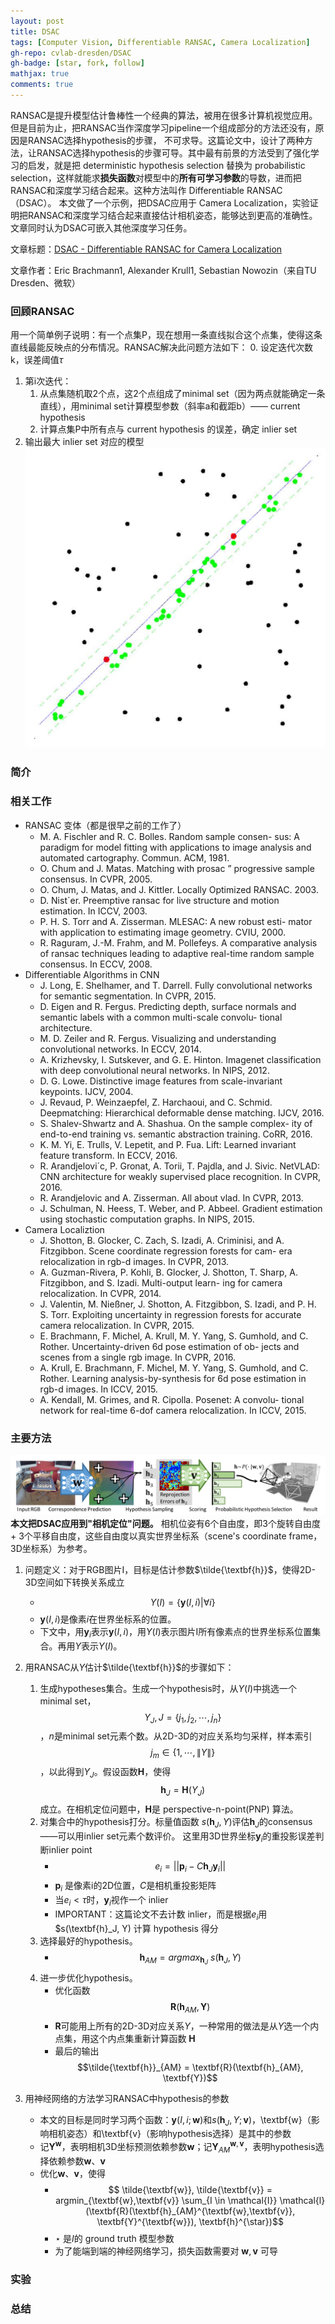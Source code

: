 ```yaml
---
layout: post
title: DSAC
tags: [Computer Vision, Differentiable RANSAC, Camera Localization]
gh-repo: cvlab-dresden/DSAC
gh-badge: [star, fork, follow]
mathjax: true
comments: true
---
```


RANSAC是提升模型估计鲁棒性一个经典的算法，被用在很多计算机视觉应用。但是目前为止，把RANSAC当作深度学习pipeline一个组成部分的方法还没有，原因是RANSAC选择hypothesis的步骤，
不可求导。这篇论文中，设计了两种方法，让RANSAC选择hypothesis的步骤可导。其中最有前景的方法受到了强化学习的启发，就是把 deterministic hypothesis selection 替换为
probabilistic selection，这样就能求**损失函数**对模型中的**所有可学习参数**的导数，进而把RANSAC和深度学习结合起来。这种方法叫作 Differentiable RANSAC（DSAC）。
本文做了一个示例，把DSAC应用于 Camera Localization，实验证明把RANSAC和深度学习结合起来直接估计相机姿态，能够达到更高的准确性。文章同时认为DSAC可嵌入其他深度学习任务。

文章标题：[DSAC - Differentiable RANSAC for Camera Localization](https://arxiv.org/abs/1611.05705)

文章作者：Eric Brachmann1, Alexander Krull1, Sebastian Nowozin（来自TU Dresden、微软）

### 回顾RANSAC
用一个简单例子说明：有一个点集P，现在想用一条直线拟合这个点集，使得这条直线最能反映点的分布情况。RANSAC解决此问题方法如下：
0. 设定迭代次数 k，误差阈值$\tau$
1. 第i次迭代：
    1. 从点集随机取2个点，这2个点组成了minimal set（因为两点就能确定一条直线），用minimal set计算模型参数（斜率a和截距b）—— current hypothesis  
    2. 计算点集P中所有点与 current hypothesis 的误差，确定 inlier set
2. 输出最大 inlier set 对应的模型
![](../img/post/ransac_example.png)

### 简介


### 相关工作
* RANSAC 变体（都是很早之前的工作了）
    - M. A. Fischler and R. C. Bolles. Random sample consen- sus: A paradigm for model fitting with applications to image analysis and automated cartography. Commun. ACM, 1981.
    - O. Chum and J. Matas. Matching with prosac ” progressive sample consensus. In CVPR, 2005.
    - O. Chum, J. Matas, and J. Kittler. Locally Optimized RANSAC. 2003.
    - D. Nist´er. Preemptive ransac for live structure and motion estimation. In ICCV, 2003.
    - P. H. S. Torr and A. Zisserman. MLESAC: A new robust esti- mator with application to estimating image geometry. CVIU, 2000.
    - R. Raguram, J.-M. Frahm, and M. Pollefeys. A comparative analysis of ransac techniques leading to adaptive real-time random sample consensus. In ECCV, 2008.
* Differentiable Algorithms in CNN
    - J. Long, E. Shelhamer, and T. Darrell. Fully convolutional networks for semantic segmentation. In CVPR, 2015.
    - D. Eigen and R. Fergus. Predicting depth, surface normals and semantic labels with a common multi-scale convolu- tional architecture.
    - M. D. Zeiler and R. Fergus. Visualizing and understanding convolutional networks. In ECCV, 2014.
    - A. Krizhevsky, I. Sutskever, and G. E. Hinton. Imagenet classification with deep convolutional neural networks. In NIPS, 2012.
    - D. G. Lowe. Distinctive image features from scale-invariant keypoints. IJCV, 2004.
    - J. Revaud, P. Weinzaepfel, Z. Harchaoui, and C. Schmid. Deepmatching: Hierarchical deformable dense matching. IJCV, 2016.
    - S. Shalev-Shwartz and A. Shashua. On the sample complex- ity of end-to-end training vs. semantic abstraction training. CoRR, 2016.
    - K. M. Yi, E. Trulls, V. Lepetit, and P. Fua. Lift: Learned invariant feature transform. In ECCV, 2016.
    - R. Arandjelovi´c, P. Gronat, A. Torii, T. Pajdla, and J. Sivic. NetVLAD: CNN architecture for weakly supervised place recognition. In CVPR, 2016.
    - R. Arandjelovic and A. Zisserman. All about vlad. In CVPR, 2013.
    - J. Schulman, N. Heess, T. Weber, and P. Abbeel. Gradient estimation using stochastic computation graphs. In NIPS, 2015.
* Camera Localiztion
    - J. Shotton, B. Glocker, C. Zach, S. Izadi, A. Criminisi, and A. Fitzgibbon. Scene coordinate regression forests for cam- era relocalization in rgb-d images. In CVPR, 2013.
    - A. Guzman-Rivera, P. Kohli, B. Glocker, J. Shotton, T. Sharp, A. Fitzgibbon, and S. Izadi. Multi-output learn- ing for camera relocalization. In CVPR, 2014.
    - J. Valentin, M. Nießner, J. Shotton, A. Fitzgibbon, S. Izadi, and P. H. S. Torr. Exploiting uncertainty in regression forests for accurate camera relocalization. In CVPR, 2015.
    - E. Brachmann, F. Michel, A. Krull, M. Y. Yang, S. Gumhold, and C. Rother. Uncertainty-driven 6d pose estimation of ob- jects and scenes from a single rgb image. In CVPR, 2016.
    - A. Krull, E. Brachmann, F. Michel, M. Y. Yang, S. Gumhold, and C. Rother. Learning analysis-by-synthesis for 6d pose estimation in rgb-d images. In ICCV, 2015.
    - A. Kendall, M. Grimes, and R. Cipolla. Posenet: A convolu- tional network for real-time 6-dof camera relocalization. In ICCV, 2015.
     

### 主要方法
![](../img/post/dsac_pipeline.png)
**本文把DSAC应用到"相机定位"问题。**  相机位姿有6个自由度，即3个旋转自由度 + 3个平移自由度，这些自由度以真实世界坐标系（scene's coordinate frame，3D坐标系）为参考。
1. 问题定义：对于RGB图片I，目标是估计参数$\tilde{\textbf{h}}$，使得2D-3D空间如下转换关系成立
    - $$ Y(I) = \{\textbf{y}(I, i)|\forall i\} $$
    - $\textbf{y}(I, i)$是像素$i$在世界坐标系的位置。
    - 下文中，用$\textbf{y}_i$表示$\textbf{y}(I, i)$，用$Y(I)$表示图片I所有像素点的世界坐标系位置集合。再用$Y$表示$Y(I)$。
    
2. 用RANSAC从$Y$估计$\tilde{\textbf{h}}$的步骤如下：
    1. 生成hypotheses集合。生成一个hypothesis时，从$Y(I)$中挑选一个 minimal set，$$Y_J, J = \{j_1, j_2, \cdots, j_n\}$$，$n$是minimal set元素个数。从2D-3D的对应关系均匀采样，样本索引 $$j_m \in \{1,\cdots,\|Y\|\}$$，以此得到$Y_J$。假设函数$\textbf{H}$，使得$$\textbf{h}_J = \textbf{H}(Y_J)$$成立。在相机定位问题中，$\textbf{H}$是 perspective-n-point(PNP) 算法。
    2. 对集合中的hypothesis打分。标量值函数 $s(\textbf{h}_J, Y)$评估$\textbf{h}_J$的consensus——可以用inlier set元素个数评价。
    这里用3D世界坐标$\textbf{y}_i$的重投影误差判断inlier point
        - $$e_i = || \textbf{p}_i - C\textbf{h}_J\textbf{y}_i ||$$
        - $\textbf{p}_i$ 是像素i的2D位置，$C$是相机重投影矩阵
        - 当$e_i < \tau$时，$\textbf{y}_i$视作一个 inlier
        - IMPORTANT：这篇论文不去计数 inlier，而是根据$e_i$用 $s(\textbf{h}_J, Y) 计算 hypothesis 得分
    3. 选择最好的hypothesis。
        - $$\textbf{h}_{AM} = argmax_{\textbf{h}_{J}} ~s(\textbf{h}_J, Y) $$
    4. 进一步优化hypothesis。
        - 优化函数 $$\textbf{R}(\textbf{h}_{AM}, \textbf{Y})$$
        -  $\textbf{R}$可能用上所有的2D-3D对应关系$Y$，一种常用的做法是从$Y$选一个内点集，用这个内点集重新计算函数 $\textbf{H}$
        - 最后的输出 $$\tilde{\textbf{h}}_{AM} = \textbf{R}(\textbf{h}_{AM}, \textbf{Y})$$

3. 用神经网络的方法学习RANSAC中hypothesis的参数
    - 本文的目标是同时学习两个函数：$\textbf{y}(I,i;\textbf{w})$和$s(\textbf{h}_J,Y;\textbf{v})$，\textbf{w}（影响相机姿态）和\textbf{v}（影响hypothesis选择）是其中的参数
    - 记$\textbf{Y}^{\textbf{w}}$，表明相机3D坐标预测依赖参数$\textbf{w}$；记$\textbf{Y}^{\textbf{w},\textbf{v}}_{AM}$，表明hypothesis选择依赖参数$\textbf{w}$、$\textbf{v}$
    - 优化$\textbf{w}、\textbf{v}$，使得
        - $$ \tilde{\textbf{w}}, \tilde{\textbf{v}} = argmin_{\textbf{w},\textbf{v}} \sum_{I \in \mathcal{I}} \mathcal{l}(\textbf{R}(\textbf{h}_{AM}^{\textbf{w},\textbf{v}}, \textbf{Y}^{\textbf{w}}), \textbf{h}^{\star})$$
        - $\star$ 是$I$的 ground truth 模型参数
        - 为了能端到端的神经网络学习，损失函数需要对 $\textbf{w},\textbf{v}$ 可导

### 实验

### 总结